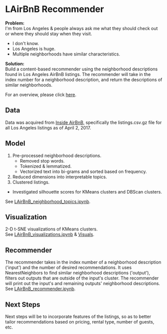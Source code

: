 # LAirBnB Recommender
**Problem:**  
  I'm from Los Angeles & people always ask me what they should check out or where they should stay when they visit.  
  * I don't know.  
  * Los Angeles is huge.  
  * Multiple neighborhoods have similar characteristics.  

**Solution:**  
  Build a content-based recommender using the neighborhood descriptions found in Los Angeles AirBnB listings.  The recommender will take in the index number for a neighborhood description, and return the descriptions of similar neighborhoods.  

For an overview, please click [here](https://github.com/janniec/LAirBnB_Recommender/blob/master/lairbnb_presentation.pdf "Presentation").

## Data  
Data was acquired from [Inside AirBnB](http://insideairbnb.com/get-the-data.html), specifically the listings.csv.gz file for all Los Angeles listings as of April 2, 2017.

## Model   
1. Pre-processed neighborhood descriptions.   
   * Removed stop words.   
   * Tokenized & lemmatized.  
   * Vectorized text into bi-grams and sorted based on frequency.   
2. Reduced dimensions into interpretable topics.  
3. Clustered listings.  
  * Investigated silhouette scores for KMeans clusters and DBScan clusters.  

See [LAirBnB_neighborhood_topics.ipynb](https://github.com/janniec/LAirBnB_Recommender/blob/master/notebooks/LAirBnB_neighborhood_topics.ipynb).


## Visualization    

2-D t-SNE visualizations of KMeans clusters.  
See [LAirBnB_visualizations.ipynb](https://github.com/janniec/LAirBnB_Recommender/blob/master/notebooks/LAirBnB_visualizations.ipynb) & [Visuals](https://github.com/janniec/LAirBnB_Recommender/tree/master/viz).

## Recommender  

The recommender takes in the index number of a neighborhood description ('input') and the number of desired recommendations. It uses NearestNeighbors to find similar neighborhood descriptions ('output'), filters out outputs that are outside of the input's cluster. The recommender will print out the input's and remaining outputs' neighborhood descriptions.  
See [LAirBnB_recommender.ipynb](https://github.com/janniec/LAirBnB_Recommender/blob/master/notebooks/LAirBnB_recommender.ipynb).

## Next Steps  
Next steps will be to incorporate features of the listings, so as to better tailor recommendations based on pricing, rental type, number of guests, etc.  
